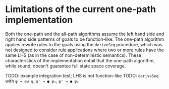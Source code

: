 Limitations of the current one-path implementation
==================================================

Both the one-path and the all-path algorithms assume the left hand side
and right hand side patterns of goals to be function-like. The one-path algorithm
applies rewrite rules to the goals using the `deriveSeq` procedure, which was not
designed to consider rule applications where two or more rules have the same LHS
(as in the case of non-deterministic semantics).
These characteristics of the implementation entail that the one-path algorithm,
while sound, doesn't guarantee full state space coverage.

TODO: example integration test; LHS is not function-like
TODO: `deriveSeq` with `φ → ◇w ψ`, `φ' → ● ψ₁`, `φ' → ● ψ₂`

